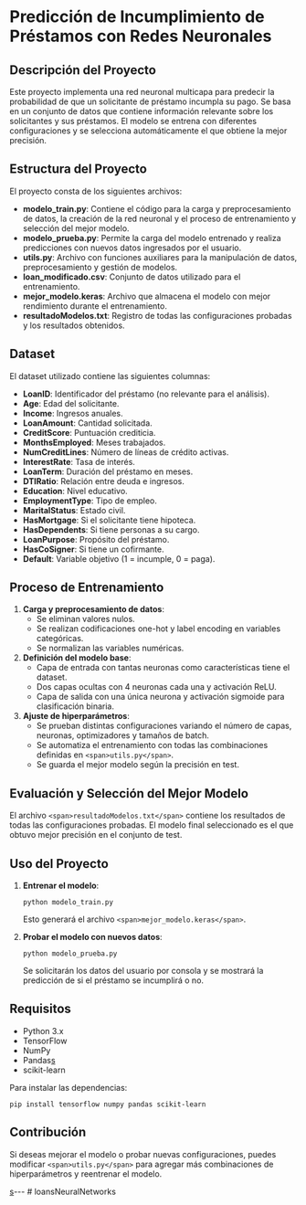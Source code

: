 # Predicción de Incumplimiento de Préstamos con Redes Neuronales

## Descripción del Proyecto

Este proyecto implementa una red neuronal multicapa para predecir la probabilidad de que un solicitante de préstamo incumpla su pago. Se basa en un conjunto de datos que contiene información relevante sobre los solicitantes y sus préstamos. El modelo se entrena con diferentes configuraciones y se selecciona automáticamente el que obtiene la mejor precisión.

## Estructura del Proyecto

El proyecto consta de los siguientes archivos:

* **modelo\_train.py**: Contiene el código para la carga y preprocesamiento de datos, la creación de la red neuronal y el proceso de entrenamiento y selección del mejor modelo.
* **modelo\_prueba.py**: Permite la carga del modelo entrenado y realiza predicciones con nuevos datos ingresados por el usuario.
* **utils.py**: Archivo con funciones auxiliares para la manipulación de datos, preprocesamiento y gestión de modelos.
* **loan\_modificado.csv**: Conjunto de datos utilizado para el entrenamiento.
* **mejor\_modelo.keras**: Archivo que almacena el modelo con mejor rendimiento durante el entrenamiento.
* **resultadoModelos.txt**: Registro de todas las configuraciones probadas y los resultados obtenidos.

## Dataset

El dataset utilizado contiene las siguientes columnas:

* **LoanID**: Identificador del préstamo (no relevante para el análisis).
* **Age**: Edad del solicitante.
* **Income**: Ingresos anuales.
* **LoanAmount**: Cantidad solicitada.
* **CreditScore**: Puntuación crediticia.
* **MonthsEmployed**: Meses trabajados.
* **NumCreditLines**: Número de líneas de crédito activas.
* **InterestRate**: Tasa de interés.
* **LoanTerm**: Duración del préstamo en meses.
* **DTIRatio**: Relación entre deuda e ingresos.
* **Education**: Nivel educativo.
* **EmploymentType**: Tipo de empleo.
* **MaritalStatus**: Estado civil.
* **HasMortgage**: Si el solicitante tiene hipoteca.
* **HasDependents**: Si tiene personas a su cargo.
* **LoanPurpose**: Propósito del préstamo.
* **HasCoSigner**: Si tiene un cofirmante.
* **Default**: Variable objetivo (1 = incumple, 0 = paga).

## Proceso de Entrenamiento

1. **Carga y preprocesamiento de datos**:
   * Se eliminan valores nulos.
   * Se realizan codificaciones one-hot y label encoding en variables categóricas.
   * Se normalizan las variables numéricas.
2. **Definición del modelo base**:
   * Capa de entrada con tantas neuronas como características tiene el dataset.
   * Dos capas ocultas con 4 neuronas cada una y activación ReLU.
   * Capa de salida con una única neurona y activación sigmoide para clasificación binaria.
3. **Ajuste de hiperparámetros**:
   * Se prueban distintas configuraciones variando el número de capas, neuronas, optimizadores y tamaños de batch.
   * Se automatiza el entrenamiento con todas las combinaciones definidas en `<span>utils.py</span>`.
   * Se guarda el mejor modelo según la precisión en test.

## Evaluación y Selección del Mejor Modelo

El archivo `<span>resultadoModelos.txt</span>` contiene los resultados de todas las configuraciones probadas. El modelo final seleccionado es el que obtuvo mejor precisión en el conjunto de test.

## Uso del Proyecto

1. **Entrenar el modelo**:

   ```
   python modelo_train.py
   ```

   Esto generará el archivo `<span>mejor_modelo.keras</span>`.
2. **Probar el modelo con nuevos datos**:

   ```
   python modelo_prueba.py
   ```

   Se solicitarán los datos del usuario por consola y se mostrará la predicción de si el préstamo se incumplirá o no.

## Requisitos

* Python 3.x
* TensorFlow
* NumPy
* Pandas[s](https://)
* scikit-learn

Para instalar las dependencias:

```
pip install tensorflow numpy pandas scikit-learn
```

## Contribución

Si deseas mejorar el modelo o probar nuevas configuraciones, puedes modificar `<span>utils.py</span>` para agregar más combinaciones de hiperparámetros y reentrenar el modelo.

[s](https://)---
#   l o a n s N e u r a l N e t w o r k s  
 